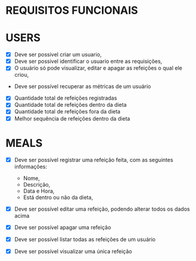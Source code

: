 # REQUISITOS FUNCIONAIS

# USERS
- [X] Deve ser possivel criar um usuario,
- [X] Deve ser possivel identificar o usuario entre as requisições,
- [X] O usuário só pode visualizar, editar e apagar as refeições o qual ele criou,
- Deve ser possível recuperar as métricas de um usuário
- [X] Quantidade total de refeições registradas
- [X] Quantidade total de refeições dentro da dieta
- [X] Quantidade total de refeições fora da dieta
- [X] Melhor sequência de refeições dentro da dieta

# MEALS
- [X] Deve ser possível registrar uma refeição feita, com as seguintes informações:
    - Nome,
    - Descrição,
    - Data e Hora,
    - Está dentro ou não da dieta,
- [X] Deve ser possível editar uma refeição, podendo alterar todos os dados acima
- [X] Deve ser possível apagar uma refeição
- [X] Deve ser possível listar todas as refeições de um usuário
- [X] Deve ser possível visualizar uma única refeição

